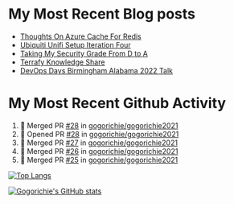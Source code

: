 # My Most Recent Blog posts
<!-- BLOG-POST-LIST:START -->
- [Thoughts On Azure Cache For Redis](https://www.gogorichie.com/blog/microsoft/thoughts-on-azure-cache-4-redis/)
- [Ubiquiti Unifi Setup Iteration Four](https://www.gogorichie.com/blog/ubiquiti-unifi-setup-iteration-four/)
- [Taking My Security Grade From D to A](https://www.gogorichie.com/blog/security-grade/)
- [Terrafy Knowledge Share](https://www.gogorichie.com/blog/microsoft/terrafyknowledge/)
- [DevOps Days Birmingham Alabama 2022 Talk](https://www.gogorichie.com/blog/devopsdaysbham-2022-talk/)
<!-- BLOG-POST-LIST:END -->


# My Most Recent Github Activity
<!--START_SECTION:activity-->
1. 🎉 Merged PR [#28](https://github.com/gogorichie/gogorichie2021/pull/28) in [gogorichie/gogorichie2021](https://github.com/gogorichie/gogorichie2021)
2. 💪 Opened PR [#28](https://github.com/gogorichie/gogorichie2021/pull/28) in [gogorichie/gogorichie2021](https://github.com/gogorichie/gogorichie2021)
3. 🎉 Merged PR [#27](https://github.com/gogorichie/gogorichie2021/pull/27) in [gogorichie/gogorichie2021](https://github.com/gogorichie/gogorichie2021)
4. 🎉 Merged PR [#26](https://github.com/gogorichie/gogorichie2021/pull/26) in [gogorichie/gogorichie2021](https://github.com/gogorichie/gogorichie2021)
5. 🎉 Merged PR [#25](https://github.com/gogorichie/gogorichie2021/pull/25) in [gogorichie/gogorichie2021](https://github.com/gogorichie/gogorichie2021)
<!--END_SECTION:activity-->


[![Top Langs](https://github-readme-stats.vercel.app/api/top-langs/?username=gogorichie&langs_count6&layout=compact)](https://github.com/gogorichie)

[![Gogorichie's GitHub stats](https://github-readme-stats.vercel.app/api?username=gogorichie&show_icons=true)](https://github.com/anuraghazra/github-readme-stats)
